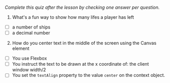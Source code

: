 *Complete this quiz after the lesson by checking one answer per question.*

1. What's a fun way to show how many lifes a player has left

- [ ] a number of ships
- [ ] a decimal number

2. How do you center text in the middle of the screen using the Canvas element

- [ ] You use Flexbox
- [ ] You instruct the text to be drawn at the x coordinate of: the client window width/2
- [ ] You set the `textAlign` property to the value `center` on the context object.
